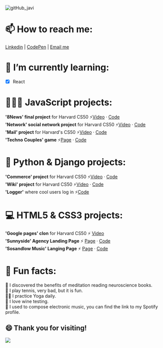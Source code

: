![gitHub_javi](https://user-images.githubusercontent.com/83608710/173802285-842668a6-2e2f-4df9-9123-6eaf4f3fb359.gif)


# 📫 How to reach me: 
[Linkedin](https://www.linkedin.com/in/javier-all-varez-07783a111/) | [CodePen](https://codepen.io/javierallvarez) | [Email me](javiervarez@gmail.com) 
<!--
# 🧑🏻 CV:  
[Download CV 2022](https://www.dropbox.com/s/1a1p60zbr4zxkft/CV%20Javier%20%C3%81lvarez%20Garc%C3%ADa%20Ene.2022.pdf?dl=0)
-->

# 🌱 I’m currently learning:
- [x] React


# 👨🏻‍💻 JavaScript projects:
**'8News' final project** for Harvard CS50  ⚡[Video](https://www.youtube.com/watch?v=3VnyH0xtQ9A&t=93s) · [Code](https://github.com/javierallvarez/cs50-final-project)  
**'Network' social network project** for Harvard CS50 ⚡[Video](https://www.youtube.com/watch?v=ZaTCt1RsZms) · [Code](https://github.com/javierallvarez/cs50-social-network)    
**'Mail' project** for Harvard's CS50      ⚡️[Video](https://www.youtube.com/watch?v=enn_822gmMM) · [Code](https://github.com/javierallvarez/cs50-mail-project)  
**'Techno Couples' game**                   ⚡️[Page](https://javierallvarez.github.io/technoCouples/) · [Code](https://github.com/javierallvarez/technoCouples)    
 
 
# 🤖 Python & Django projects: 
**'Commerce' project** for Harvard CS50   ⚡️[Video](https://www.youtube.com/watch?v=551MG1SBFHc) · [Code](https://github.com/javierallvarez/cs50-commerce)  
**'Wiki' project** for Harvard CS50       ⚡️[Video](https://www.youtube.com/watch?v=dizGtDMy27k) · [Code](https://github.com/javierallvarez/wiki_project)  
**'Logger'** where cool users log in ⚡[Code](https://github.com/javierallvarez/logger)  


# 💻 HTML5 & CSS3 projects: 
**'Google pages' clon** for Harvard CS50  ⚡  [Video](https://www.youtube.com/watch?v=g0lFQQ1MBLI)  
**'Sunnyside' Agency Landing Page** ⚡  [Page](https://sunnyside-agency-landing-page-main-javierallvarez.vercel.app/) · [Code](https://github.com/javierallvarez/sunnyside-agency-landing-page-main)  
**'Sosandlow Music' Langing Page** ⚡  [Page](https://javierallvarez.github.io/sosandlow-landing-page/) · [Code](https://github.com/javierallvarez/sosandlow-landing-page)

# 🙊 Fun facts:  
🧠 I discovered the benefits of meditation reading neuroscience books.  
🎾 I play tennis, very bad, but it is fun.  
🧘‍♂️ I practice Yoga daily.  
🍷 I love wine testing.  
🎹 I used to compose electronic music, you can find the link to my Spotify profile.  


## 😄 Thank you for visiting!

![](https://komarev.com/ghpvc/?username=javierallvarez&style=for-the-badge)

<!--
**javierallvarez/javierallvarez** is a ✨ _special_ ✨ repository because its `README.md` (this file) appears on your GitHub profile.

Here are some ideas to get you started:

- 🔭 I’m currently working on ...
- 🌱 I’m currently learning ...
- 👯 I’m looking to collaborate on ...
- 🤔 I’m looking for help with ...
- 💬 Ask me about ...
- 📫 How to reach me: ...
- 😄 Pronouns: ...
- ⚡ Fun fact: ...
-->
